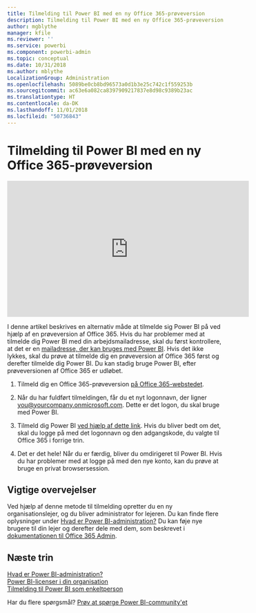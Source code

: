 ```yaml
---
title: Tilmelding til Power BI med en ny Office 365-prøveversion
description: Tilmelding til Power BI med en ny Office 365-prøveversion
author: mgblythe
manager: kfile
ms.reviewer: ''
ms.service: powerbi
ms.component: powerbi-admin
ms.topic: conceptual
ms.date: 10/31/2018
ms.author: mblythe
LocalizationGroup: Administration
ms.openlocfilehash: 5089be0cb8bd96573a0d1b3e25c742c1f559253b
ms.sourcegitcommit: ac63e6a082ca8397909217837e8d98c9389b23ac
ms.translationtype: HT
ms.contentlocale: da-DK
ms.lasthandoff: 11/01/2018
ms.locfileid: "50736843"
---
```

# <a name="signing-up-for-power-bi-with-a-new-office-365-trial"></a>Tilmelding til Power BI med en ny Office 365-prøveversion

<iframe width="560" height="315" src="https://www.youtube.com/embed/gbSuFST-Nx4?showinfo=0" frameborder="0" allowfullscreen></iframe>

I denne artikel beskrives en alternativ måde at tilmelde sig Power BI på ved hjælp af en prøveversion af Office 365. Hvis du har problemer med at tilmelde dig Power BI med din arbejdsmailadresse, skal du først kontrollere, at det er en [mailadresse, der kan bruges med Power BI](service-self-service-signup-for-power-bi.md#what-email-address-can-be-used-with-power-bi). Hvis det ikke lykkes, skal du prøve at tilmelde dig en prøveversion af Office 365 først og derefter tilmelde dig Power BI. Du kan stadig bruge Power BI, efter prøveversionen af Office 365 er udløbet.

1. Tilmeld dig en Office 365-prøveversion [på Office 365-webstedet](https://go.microsoft.com/fwlink/p/?LinkID=403802).

1. Når du har fuldført tilmeldingen, får du et nyt logonnavn, der ligner you@yourcompany.onmicrosoft.com. Dette er det logon, du skal bruge med Power BI.

1. Tilmeld dig Power BI [ved hjælp af dette link](https://portal.office.com/Start/Confirm?Sku=a403ebcc-fae0-4ca2-8c8c-7a907fd6c235&ru=https%3A%2F%2Fapp.powerbi.com%3FredirectedFromSignup%3D1%26noSignUpCheck%3D1). Hvis du bliver bedt om det, skal du logge på med det logonnavn og den adgangskode, du valgte til Office 365 i forrige trin.

1. Det er det hele! Når du er færdig, bliver du omdirigeret til Power BI. Hvis du har problemer med at logge på med den nye konto, kan du prøve at bruge en privat browsersession.

## <a name="important-considerations"></a>Vigtige overvejelser

Ved hjælp af denne metode til tilmelding opretter du en ny organisationslejer, og du bliver administrator for lejeren. Du kan finde flere oplysninger under [Hvad er Power BI-administration?](service-admin-administering-power-bi-in-your-organization.md) Du kan føje nye brugere til din lejer og derefter dele med dem, som beskrevet i [dokumentationen til Office 365 Admin](https://support.office.com/en-sg/article/Add-users-individually-to-Office-365---Admin-Help-1970f7d6-03b5-442f-b385-5880b9c256ec?ui=en-US&rs=en-SG&ad=SG).

## <a name="next-steps"></a>Næste trin

[Hvad er Power BI-administration?](service-admin-administering-power-bi-in-your-organization.md)  
[Power BI-licenser i din organisation](service-admin-licensing-organization.md)  
[Tilmelding til Power BI som enkeltperson](service-self-service-signup-for-power-bi.md)

Har du flere spørgsmål? [Prøv at spørge Power BI-community'et](http://community.powerbi.com/)